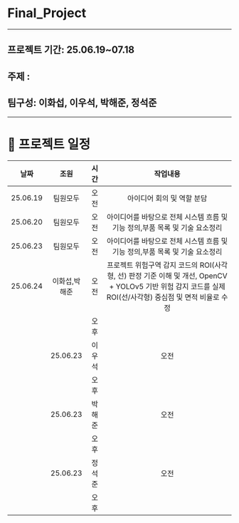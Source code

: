 # Final_Project

------------------------------------------------------------
## 프로젝트 기간: 25.06.19~07.18
## 주제 : 
## 팀구성: 이화섭, 이우석, 박해준, 정석준

-------------------------------------------------------
# 📅 프로젝트 일정
|날짜|조원|시간|작업내용|
|:---:|:-----:|:---:|:---:|
|25.06.19|팀원모두|오전|아이디어 회의 및 역할 분담|
|25.06.20|팀원모두|오전|아이디어를 바탕으로 전체 시스템 흐름 및 기능 정의,부품 목록 및 기술 요소정리|
|25.06.23|팀원모두|오전|아이디어를 바탕으로 전체 시스템 흐름 및 기능 정의,부품 목록 및 기술 요소정리|
|25.06.24|이화섭,박해준|오전|프로젝트 위험구역 감지 코드의 ROI(사각형, 선) 판정 기준 이해 및 개선, OpenCV + YOLOv5 기반 위험 감지 코드를 실제 ROI(선/사각형) 중심점 및 면적 비율로 수정|
|||오후||
||25.06.23|이우석|오전||
|||오후||
||25.06.23|박해준|오전||
|||오후||
||25.06.23|정석준|오전||
|||오후||
